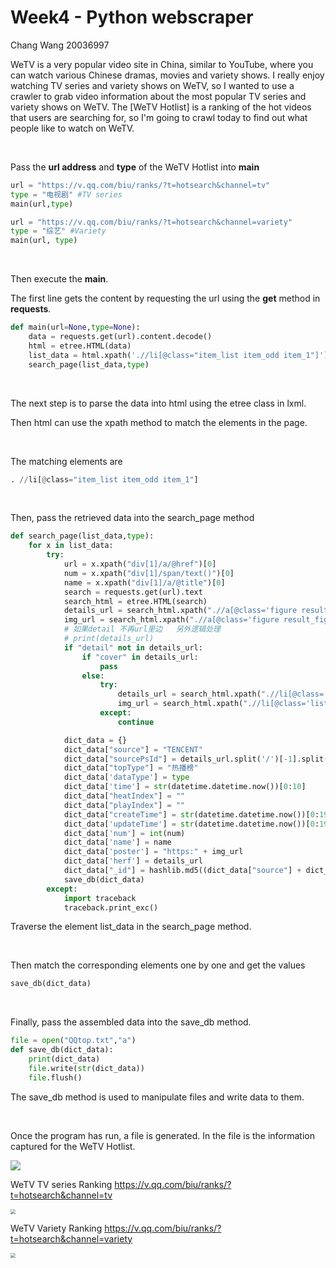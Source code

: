# Week4 - Python webscraper

Chang Wang 20036997
<br />

WeTV is a very popular video site in China, similar to YouTube, where you can watch various Chinese dramas, movies and variety shows. I really enjoy watching TV series and variety shows on WeTV, so I wanted to use a crawler to grab video information about the most popular TV series and variety shows on WeTV. The [WeTV Hotlist] is a ranking of the hot videos that users are searching for, so I'm going to crawl today to find out what people like to watch on WeTV.

<br />

Pass the **url address** and **type** of the WeTV Hotlist into **main**

```python
url = "https://v.qq.com/biu/ranks/?t=hotsearch&channel=tv"
type = "电视剧" #TV series
main(url,type)

url = "https://v.qq.com/biu/ranks/?t=hotsearch&channel=variety"
type = "综艺" #Variety
main(url, type)
```

<br />

Then execute the **main**.

The first line gets the content by requesting the url using the **get** method in **requests**.

```python
def main(url=None,type=None):
    data = requests.get(url).content.decode()
    html = etree.HTML(data)
    list_data = html.xpath('.//li[@class="item_list item_odd item_1"]')
    search_page(list_data,type)
```

<br />

The next step is to parse the data into html using the etree class in lxml.

Then html can use the xpath method to match the elements in the page.

<br />

The matching elements are

```python
. //li[@class="item_list item_odd item_1"]
```

<br />

Then, pass the retrieved data into the search_page method

```python
def search_page(list_data,type):
    for x in list_data:
        try:
            url = x.xpath("div[1]/a/@href")[0]
            num = x.xpath("div[1]/span/text()")[0]
            name = x.xpath("div[1]/a/@title")[0]
            search = requests.get(url).text
            search_html = etree.HTML(search)
            details_url = search_html.xpath(".//a[@class='figure result_figure']/@href")[0]
            img_url = search_html.xpath(".//a[@class='figure result_figure']/img/@src")[0]
            # 如果detail 不再url里边   另外逻辑处理
            # print(details_url)
            if "detail" not in details_url:
                if "cover" in details_url:
                    pass
                else:
                    try:
                        details_url = search_html.xpath(".//li[@class='list_item']/a/@href")[0]
                        img_url = search_html.xpath(".//li[@class='list_item']/a/img/@src")[0]
                    except:
                        continue

            dict_data = {}
            dict_data["source"] = "TENCENT"
            dict_data["sourcePsId"] = details_url.split('/')[-1].split(".")[0] + "_TENCENT"
            dict_data["topType"] = "热播榜"
            dict_data['dataType'] = type
            dict_data['time'] = str(datetime.datetime.now())[0:10]
            dict_data["heatIndex"] = ""
            dict_data["playIndex"] = ""
            dict_data["createTime"] = str(datetime.datetime.now())[0:19]
            dict_data['updateTime'] = str(datetime.datetime.now())[0:19]
            dict_data['num'] = int(num)
            dict_data['name'] = name
            dict_data['poster'] = "https:" + img_url
            dict_data['herf'] = details_url
            dict_data["_id"] = hashlib.md5((dict_data["source"] + dict_data["topType"] + dict_data['name'] + dict_data['time']).encode()).hexdigest()
            save_db(dict_data)
        except:
            import traceback
            traceback.print_exc()
```

Traverse the element list_data in the search_page method.

<br />

Then match the corresponding elements one by one and get the values

```python
save_db(dict_data)
```

<br />

Finally, pass the assembled data into the save_db method.

```python
file = open("QQtop.txt","a")
def save_db(dict_data):
    print(dict_data)
    file.write(str(dict_data))
    file.flush()
```

The save_db method is used to manipulate files and write data to them.

<br />

Once the program has run, a file is generated. In the file is the information captured for the WeTV Hotlist.

![](https://static.wixstatic.com/media/27541e_ab37a6414c184a17a6b367cb899fb7a1~mv2.png/v1/fill/w_1480,h_872,al_c,q_90,usm_0.66_1.00_0.01/27541e_ab37a6414c184a17a6b367cb899fb7a1~mv2.webp)

WeTV TV series Ranking
https://v.qq.com/biu/ranks/?t=hotsearch&channel=tv 

<img src="https://static.wixstatic.com/media/27541e_2152ad2683a7414090a5c8a507a994ad~mv2.jpg/v1/fill/w_1480,h_1767,al_c,q_90,usm_0.66_1.00_0.01/27541e_2152ad2683a7414090a5c8a507a994ad~mv2.webp" style="zoom: 50%;" />

<br />

WeTV Variety Ranking
https://v.qq.com/biu/ranks/?t=hotsearch&channel=variety 

<img src="https://static.wixstatic.com/media/27541e_9d7f51bca33540039a85e3cb612727bb~mv2.jpg/v1/fill/w_1480,h_1764,al_c,q_90,usm_0.66_1.00_0.01/27541e_9d7f51bca33540039a85e3cb612727bb~mv2.webp" style="zoom: 50%;" />
<br />

